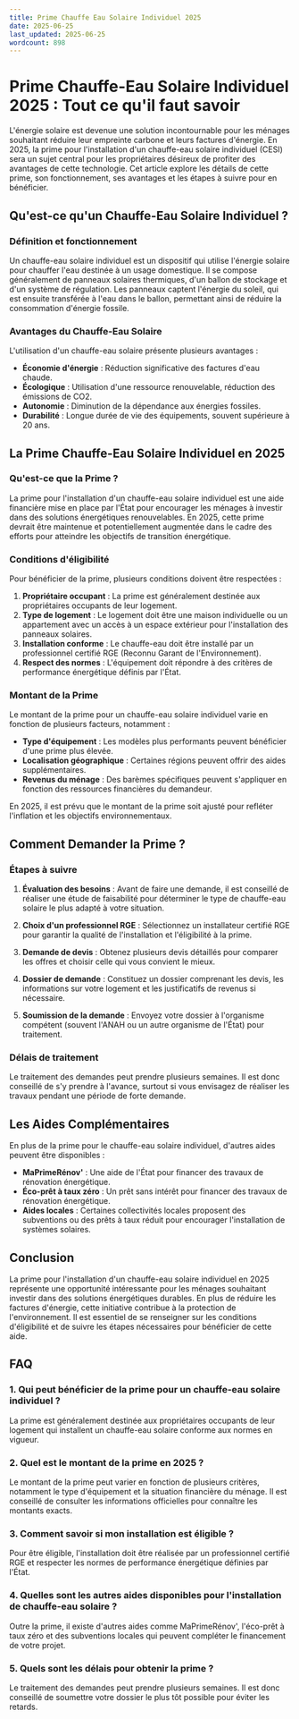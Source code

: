 ```yaml
---
title: Prime Chauffe Eau Solaire Individuel 2025
date: 2025-06-25
last_updated: 2025-06-25
wordcount: 898
---
```


# Prime Chauffe-Eau Solaire Individuel 2025 : Tout ce qu'il faut savoir

L'énergie solaire est devenue une solution incontournable pour les ménages souhaitant réduire leur empreinte carbone et leurs factures d'énergie. En 2025, la prime pour l'installation d'un chauffe-eau solaire individuel (CESI) sera un sujet central pour les propriétaires désireux de profiter des avantages de cette technologie. Cet article explore les détails de cette prime, son fonctionnement, ses avantages et les étapes à suivre pour en bénéficier.

## Qu'est-ce qu'un Chauffe-Eau Solaire Individuel ?

### Définition et fonctionnement

Un chauffe-eau solaire individuel est un dispositif qui utilise l'énergie solaire pour chauffer l'eau destinée à un usage domestique. Il se compose généralement de panneaux solaires thermiques, d'un ballon de stockage et d'un système de régulation. Les panneaux captent l'énergie du soleil, qui est ensuite transférée à l'eau dans le ballon, permettant ainsi de réduire la consommation d'énergie fossile.

### Avantages du Chauffe-Eau Solaire

L'utilisation d'un chauffe-eau solaire présente plusieurs avantages :

- **Économie d'énergie** : Réduction significative des factures d'eau chaude.
- **Écologique** : Utilisation d'une ressource renouvelable, réduction des émissions de CO2.
- **Autonomie** : Diminution de la dépendance aux énergies fossiles.
- **Durabilité** : Longue durée de vie des équipements, souvent supérieure à 20 ans.

## La Prime Chauffe-Eau Solaire Individuel en 2025

### Qu'est-ce que la Prime ?

La prime pour l'installation d'un chauffe-eau solaire individuel est une aide financière mise en place par l'État pour encourager les ménages à investir dans des solutions énergétiques renouvelables. En 2025, cette prime devrait être maintenue et potentiellement augmentée dans le cadre des efforts pour atteindre les objectifs de transition énergétique.

### Conditions d'éligibilité

Pour bénéficier de la prime, plusieurs conditions doivent être respectées :

1. **Propriétaire occupant** : La prime est généralement destinée aux propriétaires occupants de leur logement.
2. **Type de logement** : Le logement doit être une maison individuelle ou un appartement avec un accès à un espace extérieur pour l'installation des panneaux solaires.
3. **Installation conforme** : Le chauffe-eau doit être installé par un professionnel certifié RGE (Reconnu Garant de l'Environnement).
4. **Respect des normes** : L'équipement doit répondre à des critères de performance énergétique définis par l'État.

### Montant de la Prime

Le montant de la prime pour un chauffe-eau solaire individuel varie en fonction de plusieurs facteurs, notamment :

- **Type d'équipement** : Les modèles plus performants peuvent bénéficier d'une prime plus élevée.
- **Localisation géographique** : Certaines régions peuvent offrir des aides supplémentaires.
- **Revenus du ménage** : Des barèmes spécifiques peuvent s'appliquer en fonction des ressources financières du demandeur.

En 2025, il est prévu que le montant de la prime soit ajusté pour refléter l'inflation et les objectifs environnementaux.

## Comment Demander la Prime ?

### Étapes à suivre

1. **Évaluation des besoins** : Avant de faire une demande, il est conseillé de réaliser une étude de faisabilité pour déterminer le type de chauffe-eau solaire le plus adapté à votre situation.
   
2. **Choix d'un professionnel RGE** : Sélectionnez un installateur certifié RGE pour garantir la qualité de l'installation et l'éligibilité à la prime.

3. **Demande de devis** : Obtenez plusieurs devis détaillés pour comparer les offres et choisir celle qui vous convient le mieux.

4. **Dossier de demande** : Constituez un dossier comprenant les devis, les informations sur votre logement et les justificatifs de revenus si nécessaire.

5. **Soumission de la demande** : Envoyez votre dossier à l'organisme compétent (souvent l'ANAH ou un autre organisme de l'État) pour traitement.

### Délais de traitement

Le traitement des demandes peut prendre plusieurs semaines. Il est donc conseillé de s'y prendre à l'avance, surtout si vous envisagez de réaliser les travaux pendant une période de forte demande.

## Les Aides Complémentaires

En plus de la prime pour le chauffe-eau solaire individuel, d'autres aides peuvent être disponibles :

- **MaPrimeRénov'** : Une aide de l'État pour financer des travaux de rénovation énergétique.
- **Éco-prêt à taux zéro** : Un prêt sans intérêt pour financer des travaux de rénovation énergétique.
- **Aides locales** : Certaines collectivités locales proposent des subventions ou des prêts à taux réduit pour encourager l'installation de systèmes solaires.

## Conclusion

La prime pour l'installation d'un chauffe-eau solaire individuel en 2025 représente une opportunité intéressante pour les ménages souhaitant investir dans des solutions énergétiques durables. En plus de réduire les factures d'énergie, cette initiative contribue à la protection de l'environnement. Il est essentiel de se renseigner sur les conditions d'éligibilité et de suivre les étapes nécessaires pour bénéficier de cette aide.

## FAQ

### 1. Qui peut bénéficier de la prime pour un chauffe-eau solaire individuel ?

La prime est généralement destinée aux propriétaires occupants de leur logement qui installent un chauffe-eau solaire conforme aux normes en vigueur.

### 2. Quel est le montant de la prime en 2025 ?

Le montant de la prime peut varier en fonction de plusieurs critères, notamment le type d'équipement et la situation financière du ménage. Il est conseillé de consulter les informations officielles pour connaître les montants exacts.

### 3. Comment savoir si mon installation est éligible ?

Pour être éligible, l'installation doit être réalisée par un professionnel certifié RGE et respecter les normes de performance énergétique définies par l'État.

### 4. Quelles sont les autres aides disponibles pour l'installation de chauffe-eau solaire ?

Outre la prime, il existe d'autres aides comme MaPrimeRénov', l'éco-prêt à taux zéro et des subventions locales qui peuvent compléter le financement de votre projet.

### 5. Quels sont les délais pour obtenir la prime ?

Le traitement des demandes peut prendre plusieurs semaines. Il est donc conseillé de soumettre votre dossier le plus tôt possible pour éviter les retards.